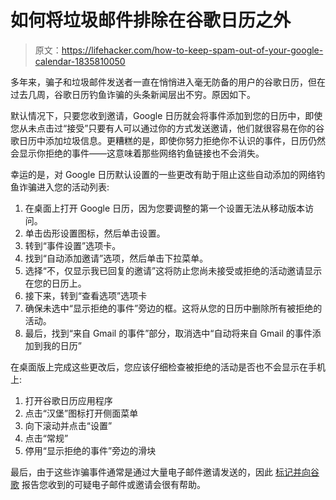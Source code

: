 # 如何将垃圾邮件排除在谷歌日历之外

> 原文：<https://lifehacker.com/how-to-keep-spam-out-of-your-google-calendar-1835810050>

多年来，骗子和垃圾邮件发送者一直在悄悄进入毫无防备的用户的谷歌日历，但在过去几周，谷歌日历钓鱼诈骗的头条新闻层出不穷。原因如下。



默认情况下，只要您收到邀请，Google 日历就会将事件添加到您的日历中，即使您从未点击过“接受”只要有人可以通过你的方式发送邀请，他们就很容易在你的谷歌日历中添加垃圾信息。更糟糕的是，即使你努力拒绝你不认识的事件，日历仍然会显示你拒绝的事件——这意味着那些网络钓鱼链接也不会消失。

幸运的是，对 Google 日历默认设置的一些更改有助于阻止这些自动添加的网络钓鱼诈骗进入您的活动列表:

1.  在桌面上打开 Google 日历，因为您要调整的第一个设置无法从移动版本访问。
2.  单击齿形设置图标，然后单击设置。
3.  转到“事件设置”选项卡。
4.  找到“自动添加邀请”选项，然后单击下拉菜单。
5.  选择“不，仅显示我已回复的邀请”这将防止您尚未接受或拒绝的活动邀请显示在您的日历上。
6.  接下来，转到“查看选项”选项卡
7.  确保未选中“显示拒绝的事件”旁边的框。这将从您的日历中删除所有被拒绝的活动。
8.  最后，找到“来自 Gmail 的事件”部分，取消选中“自动将来自 Gmail 的事件添加到我的日历”

在桌面版上完成这些更改后，您应该仔细检查被拒绝的活动是否也不会显示在手机上:

1.  打开谷歌日历应用程序
2.  点击“汉堡”图标打开侧面菜单
3.  向下滚动并点击“设置”
4.  点击“常规”
5.  停用“显示拒绝的事件”旁边的滑块

最后，由于这些诈骗事件通常是通过大量电子邮件邀请发送的，因此 [标记并向谷歌](https://support.google.com/mail/answer/8253?hl=en) 报告您收到的可疑电子邮件或邀请会很有帮助。